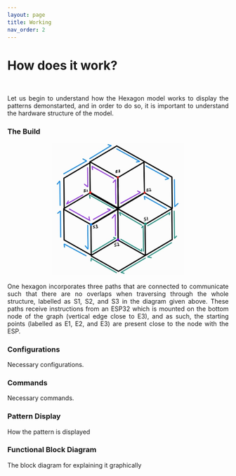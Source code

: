 ```yaml
---
layout: page
title: Working
nav_order: 2
---
```


# How does it work?
<br>
<p align="justify">Let us begin to understand how the Hexagon model works to display the patterns demonstarted, and in order to do so, it is important to understand the hardware structure of the model.</p>

### The Build
<p align="center">
  <img src="./assets/images/working.jpg" alt="Hexagon Working" width="300">
</p>

<p align="justify">One hexagon incorporates three paths that are connected to communicate such that there are no overlaps when traversing through the whole structure, labelled as S1, S2, and S3 in the diagram given above. These paths receive instructions from an ESP32 which is mounted on the bottom node of the graph (vertical edge close to E3), and as such, the starting points (labelled as E1, E2, and E3) are present close to the node with the ESP.</p>

### Configurations
Necessary configurations.

### Commands
Necessary commands.

### Pattern Display
How the pattern is displayed

### Functional Block Diagram
The block diagram for explaining it graphically